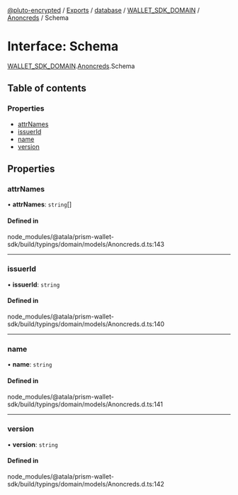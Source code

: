 [@pluto-encrypted](../README.md) / [Exports](../modules.md) / [database](../modules/database-1.md) / [WALLET\_SDK\_DOMAIN](../modules/database-1.WALLET_SDK_DOMAIN.md) / [Anoncreds](../modules/database-1.WALLET_SDK_DOMAIN.Anoncreds.md) / Schema

# Interface: Schema

[WALLET\_SDK\_DOMAIN](../modules/database-1.WALLET_SDK_DOMAIN.md).[Anoncreds](../modules/database-1.WALLET_SDK_DOMAIN.Anoncreds.md).Schema

## Table of contents

### Properties

- [attrNames](database-1.WALLET_SDK_DOMAIN.Anoncreds.Schema.md#attrnames)
- [issuerId](database-1.WALLET_SDK_DOMAIN.Anoncreds.Schema.md#issuerid)
- [name](database-1.WALLET_SDK_DOMAIN.Anoncreds.Schema.md#name)
- [version](database-1.WALLET_SDK_DOMAIN.Anoncreds.Schema.md#version)

## Properties

### attrNames

• **attrNames**: `string`[]

#### Defined in

node_modules/@atala/prism-wallet-sdk/build/typings/domain/models/Anoncreds.d.ts:143

___

### issuerId

• **issuerId**: `string`

#### Defined in

node_modules/@atala/prism-wallet-sdk/build/typings/domain/models/Anoncreds.d.ts:140

___

### name

• **name**: `string`

#### Defined in

node_modules/@atala/prism-wallet-sdk/build/typings/domain/models/Anoncreds.d.ts:141

___

### version

• **version**: `string`

#### Defined in

node_modules/@atala/prism-wallet-sdk/build/typings/domain/models/Anoncreds.d.ts:142
